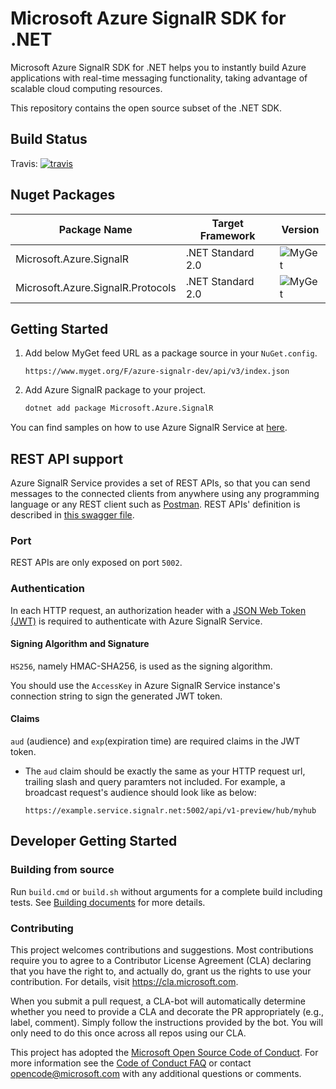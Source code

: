 # Microsoft Azure SignalR SDK for .NET

Microsoft Azure SignalR SDK for .NET helps you to instantly build Azure applications with real-time messaging functionality, taking advantage of scalable cloud computing resources.

This repository contains the open source subset of the .NET SDK.

## Build Status

Travis: [![travis](https://travis-ci.org/Azure/azure-signalr.svg?branch=dev)](https://travis-ci.org/Azure/azure-signalr)

## Nuget Packages

Package Name | Target Framework | Version
---|---|---
Microsoft.Azure.SignalR | .NET Standard 2.0 | ![MyGet](https://img.shields.io/myget/azure-signalr-dev/v/Microsoft.Azure.SignalR.svg)
Microsoft.Azure.SignalR.Protocols | .NET Standard 2.0 | ![MyGet](https://img.shields.io/myget/azure-signalr-dev/v/Microsoft.Azure.SignalR.Protocols.svg)

## Getting Started

1. Add below MyGet feed URL as a package source in your `NuGet.config`.

    `https://www.myget.org/F/azure-signalr-dev/api/v3/index.json`

2. Add Azure SignalR package to your project.

    ```bash
    dotnet add package Microsoft.Azure.SignalR
    ```

You can find samples on how to use Azure SignalR Service at [here](https://github.com/aspnet/AzureSignalR-samples/).

## REST API support

Azure SignalR Service provides a set of REST APIs, so that you can send messages to the connected clients from anywhere using any programming language or any REST client such as [Postman](https://www.getpostman.com/). REST APIs' definition is described in [this swagger file](docs/swagger.json).

### Port

REST APIs are only exposed on port `5002`.

### Authentication

In each HTTP request, an authorization header with a [JSON Web Token (JWT)](https://en.wikipedia.org/wiki/JSON_Web_Token) is required to authenticate with Azure SignalR Service.

#### Signing Algorithm and Signature

`HS256`, namely HMAC-SHA256, is used as the signing algorithm.

You should use the `AccessKey` in Azure SignalR Service instance's connection string to sign the generated JWT token.

#### Claims

`aud` (audience) and `exp`(expiration time) are required claims in the JWT token.
- The `aud` claim should be exactly the same as your HTTP request url, trailing slash and query paramters not included. For example, a broadcast request's audience should look like as below:

    ```
    https://example.service.signalr.net:5002/api/v1-preview/hub/myhub
    ```

## Developer Getting Started

### Building from source

Run `build.cmd` or `build.sh` without arguments for a complete build including tests.
See [Building documents](https://github.com/aspnet/Home/wiki/Building-from-source) for more details.


### Contributing

This project welcomes contributions and suggestions.  Most contributions require you to agree to a
Contributor License Agreement (CLA) declaring that you have the right to, and actually do, grant us
the rights to use your contribution. For details, visit https://cla.microsoft.com.

When you submit a pull request, a CLA-bot will automatically determine whether you need to provide
a CLA and decorate the PR appropriately (e.g., label, comment). Simply follow the instructions
provided by the bot. You will only need to do this once across all repos using our CLA.

This project has adopted the [Microsoft Open Source Code of Conduct](https://opensource.microsoft.com/codeofconduct/).
For more information see the [Code of Conduct FAQ](https://opensource.microsoft.com/codeofconduct/faq/) or
contact [opencode@microsoft.com](mailto:opencode@microsoft.com) with any additional questions or comments.
